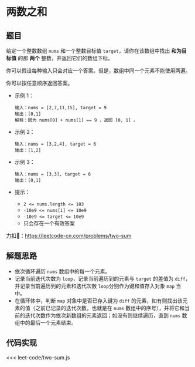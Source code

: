 # 两数之和

## 题目

给定一个整数数组 `nums` 和一个整数目标值 `target`，请你在该数组中找出 **和为目标值** 的那 **两个** 整数，并返回它们的数组下标。

你可以假设每种输入只会对应一个答案。但是，数组中同一个元素不能使用两遍。

你可以按任意顺序返回答案。

* 示例 1：
  
  ``` 
  输入：nums = [2,7,11,15], target = 9
  输出：[0,1]
  解释：因为 nums[0] + nums[1] == 9 ，返回 [0, 1] 。
  ```

* 示例 2：
  
  ``` 
  输入：nums = [3,2,4], target = 6
  输出：[1,2]
  ```

* 示例 3：
  
  ``` 
  输入：nums = [3,3], target = 6
  输出：[0,1]
  ```

* 提示：
  * `2 <= nums.length <= 103`
  * `-10e9 <= nums[i] <= 10e9`
  * `-10e9 <= target <= 10e9`
  * 只会存在一个有效答案

力扣🔗：<https://leetcode-cn.com/problems/two-sum>

## 解题思路

* 依次循环遍历 `nums` 数组中的每一个元素。
* 记录当前迭代次数为 `loop`，记录当前遍历到的元素与 `target` 的差值为 `diff`，并记录当前遍历到的元素和迭代次数 `loop`分别作为键和值存入对象 `map` 当中。
* 在循环体中，判断 `map` 对象中是否已存入键为 `diff` 的元素，如有则找出该元素的值（之前已记录的迭代次数，也就是在 `nums` 数组中的序号），并将它和当前的迭代次数作为依次新数组的元素返回；如没有则继续遍历，直到 `nums` 数组中的最后一个元素结束。

## 代码实现

<<< leet-code/two-sum.js

